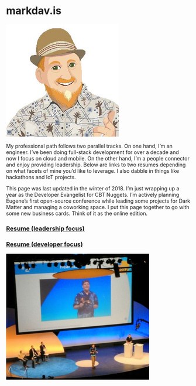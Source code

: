 # markdav.is

![me](me-pixel.png)

My professional path follows two parallel tracks.  On one hand, I’m an engineer.  I’ve been doing full-stack development for over a decade and now I focus on cloud and mobile.  On the other hand, I’m a people connector and enjoy providing leadership.  Below are links to two resumes depending on what facets of mine you’d like to leverage.  I also dabble in things like hackathons and IoT projects.

This page was last updated in the winter of 2018.  I’m just wrapping up a year as the Developer Evangelist for CBT Nuggets.  I’m actively planning Eugene’s first open-source conference while leading some projects for Dark Matter and managing a coworking space.  I put this page together to go with some new business cards.  Think of it as the online edition.

### [Resume (leadership focus)](MED-Resume-2018-Open-Leader.pdf)

### [Resume (developer focus)](MED-Resume-2018-Dev.pdf)



![speaking](Speaking.png)
